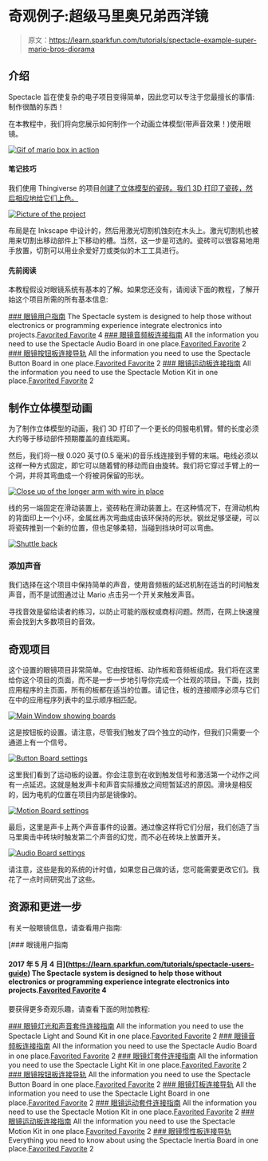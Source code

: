 # 奇观例子:超级马里奥兄弟西洋镜

> 原文：<https://learn.sparkfun.com/tutorials/spectacle-example-super-mario-bros-diorama>

## 介绍

Spectacle 旨在使复杂的电子项目变得简单，因此您可以专注于您最擅长的事情:制作很酷的东西！

在本教程中，我们将向您展示如何制作一个动画立体模型(带声音效果！)使用眼镜。

[![Gif of mario box in action](img/407105109e34b552fd5c2e721678271a.png)](https://cdn.sparkfun.com/assets/learn_tutorials/6/3/8/Mario_box.gif)

#### 笔记技巧

我们使用 Thingiverse 的项目[创建了立体模型的瓷砖。我们 3D 打印了瓷砖，然后相应地给它们上色。](http://www.thingiverse.com/thing:1183157)

[![Picture of the project](img/7805374721a10aaf239d6bbeed09f420.png)](https://cdn.sparkfun.com/assets/learn_tutorials/6/3/8/Spectacle-40.jpg)

布局是在 Inkscape 中设计的，然后用激光切割机蚀刻在木头上。激光切割机也被用来切割出移动部件上下移动的槽。当然，这一步是可选的。瓷砖可以很容易地用手放置，切割可以用业余爱好刀或类似的木工工具进行。

#### 先前阅读

本教程假设对眼镜系统有基本的了解。如果您还没有，请阅读下面的教程，了解开始这个项目所需的所有基本信息:

[](https://learn.sparkfun.com/tutorials/spectacle-users-guide) [### 眼镜用户指南](https://learn.sparkfun.com/tutorials/spectacle-users-guide) The Spectacle system is designed to help those without electronics or programming experience integrate electronics into projects.[Favorited Favorite](# "Add to favorites") 4[](https://learn.sparkfun.com/tutorials/spectacle-audio-board-hookup-guide) [### 眼镜音频板连接指南](https://learn.sparkfun.com/tutorials/spectacle-audio-board-hookup-guide) All the information you need to use the Spectacle Audio Board in one place.[Favorited Favorite](# "Add to favorites") 2[](https://learn.sparkfun.com/tutorials/spectacle-button-board-hookup-guide) [### 眼镜按钮板连接导轨](https://learn.sparkfun.com/tutorials/spectacle-button-board-hookup-guide) All the information you need to use the Spectacle Button Board in one place.[Favorited Favorite](# "Add to favorites") 2[](https://learn.sparkfun.com/tutorials/spectacle-motion-board-hookup-guide) [### 眼镜运动板连接指南](https://learn.sparkfun.com/tutorials/spectacle-motion-board-hookup-guide) All the information you need to use the Spectacle Motion Kit in one place.[Favorited Favorite](# "Add to favorites") 2

## 制作立体模型动画

为了制作立体模型的动画，我们 3D 打印了一个更长的伺服电机臂。臂的长度必须大约等于移动部件预期覆盖的直线距离。

然后，我们将一根 0.020 英寸(0.5 毫米)的音乐线连接到手臂的末端。电线必须以这样一种方式固定，即它可以随着臂的移动而自由旋转。我们将它穿过手臂上的一个洞，并将其弯曲成一个将被洞保留的形状。

[![Close up of the longer arm with wire in place](img/1e1d48ccb39753941b6b0d81ce58010e.png)](https://cdn.sparkfun.com/assets/learn_tutorials/6/3/8/Spectacle-42.jpg)

线的另一端固定在滑动装置上，瓷砖粘在滑动装置上。在这种情况下，在滑动机构的背面印上一个小环，金属丝再次弯曲成由该环保持的形状。钢丝足够坚硬，可以将瓷砖推到一个新的位置，但也足够柔韧，当碰到挡块时可以弯曲。

[![Shuttle back](img/a3a7dce93efe16551994421877c2815f.png)](https://cdn.sparkfun.com/assets/learn_tutorials/6/3/8/Spectacle-44.jpg)

### 添加声音

我们选择在这个项目中保持简单的声音，使用音频板的延迟机制在适当的时间触发声音，而不是试图通过让 Mario 点击另一个开关来触发声音。

寻找音效是留给读者的练习，以防止可能的版权或商标问题。然而，在网上快速搜索会找到大多数项目的音效。

## 奇观项目

这个设置的眼镜项目非常简单。它由按钮板、动作板和音频板组成。我们将在这里给你这个项目的页面，而不是一步一步地引导你完成一个壮观的项目。下面，找到应用程序的主页面，所有的板都在适当的位置。请记住，板的连接顺序必须与它们在中的应用程序列表中的显示顺序相匹配。

[![Main Window showing boards](img/b930a9da75213575a61a4efb4edd9842.png)](https://cdn.sparkfun.com/assets/learn_tutorials/6/3/8/main_window.png)

这是按钮板的设置。请注意，尽管我们触发了四个独立的动作，但我们只需要一个通道上有一个信号。

[![Button Board settings](img/203b3f920bac3075732f3586cbf77154.png)](https://cdn.sparkfun.com/assets/learn_tutorials/6/3/8/button_board_settings.png)

这里我们看到了运动板的设置。你会注意到在收到触发信号和激活第一个动作之间有一点延迟。这就是触发声卡和声音实际播放之间短暂延迟的原因。滑块是相反的，因为电机的位置在项目内部是镜像的。

[![Motion Board settings](img/0443b6d4358b24316b2aabb243dfe226.png)](https://cdn.sparkfun.com/assets/learn_tutorials/6/3/8/motion_settings.png)

最后，这里是声卡上两个声音事件的设置。通过像这样将它们分层，我们创造了当马里奥击中砖块时触发第二个声音的幻觉，而不必在砖块上放置开关。

[![Audio Board settings](img/3924f4f96998a7e3cdf5166581439c93.png)](https://cdn.sparkfun.com/assets/learn_tutorials/6/3/8/audio_settings.png)

请注意，这些是我的系统的计时值，如果您自己做的话，您可能需要更改它们。我花了一点时间研究出了这些。

## 资源和更进一步

有关一般眼镜信息，请查看用户指南:

[](https://learn.sparkfun.com/tutorials/spectacle-users-guide) [### 眼镜用户指南

#### 2017 年 5 月 4 日](https://learn.sparkfun.com/tutorials/spectacle-users-guide) The Spectacle system is designed to help those without electronics or programming experience integrate electronics into projects.[Favorited Favorite](# "Add to favorites") 4

要获得更多奇观乐趣，请查看下面的附加教程:

[](https://learn.sparkfun.com/tutorials/spectacle-light-and-sound-kit-hookup-guide) [### 眼镜灯光和声音套件连接指南](https://learn.sparkfun.com/tutorials/spectacle-light-and-sound-kit-hookup-guide) All the information you need to use the Spectacle Light and Sound Kit in one place.[Favorited Favorite](# "Add to favorites") 2[](https://learn.sparkfun.com/tutorials/spectacle-audio-board-hookup-guide) [### 眼镜音频板连接指南](https://learn.sparkfun.com/tutorials/spectacle-audio-board-hookup-guide) All the information you need to use the Spectacle Audio Board in one place.[Favorited Favorite](# "Add to favorites") 2[](https://learn.sparkfun.com/tutorials/spectacle-light-kit-hookup-guide) [### 眼镜灯套件连接指南](https://learn.sparkfun.com/tutorials/spectacle-light-kit-hookup-guide) All the information you need to use the Spectacle Light Kit in one place.[Favorited Favorite](# "Add to favorites") 2[](https://learn.sparkfun.com/tutorials/spectacle-button-board-hookup-guide) [### 眼镜按钮板连接导轨](https://learn.sparkfun.com/tutorials/spectacle-button-board-hookup-guide) All the information you need to use the Spectacle Button Board in one place.[Favorited Favorite](# "Add to favorites") 2[](https://learn.sparkfun.com/tutorials/spectacle-light-board-hookup-guide) [### 眼镜灯板连接导轨](https://learn.sparkfun.com/tutorials/spectacle-light-board-hookup-guide) All the information you need to use the Spectacle Light Board in one place.[Favorited Favorite](# "Add to favorites") 2[](https://learn.sparkfun.com/tutorials/spectacle-motion-kit-hookup-guide) [### 眼镜运动套件连接指南](https://learn.sparkfun.com/tutorials/spectacle-motion-kit-hookup-guide) All the information you need to use the Spectacle Motion Kit in one place.[Favorited Favorite](# "Add to favorites") 2[](https://learn.sparkfun.com/tutorials/spectacle-motion-board-hookup-guide) [### 眼镜运动板连接指南](https://learn.sparkfun.com/tutorials/spectacle-motion-board-hookup-guide) All the information you need to use the Spectacle Motion Kit in one place.[Favorited Favorite](# "Add to favorites") 2[](https://learn.sparkfun.com/tutorials/spectacle-inertia-board-hookup-guide) [### 眼镜惯性板连接导轨](https://learn.sparkfun.com/tutorials/spectacle-inertia-board-hookup-guide) Everything you need to know about using the Spectacle Inertia Board in one place.[Favorited Favorite](# "Add to favorites") 2